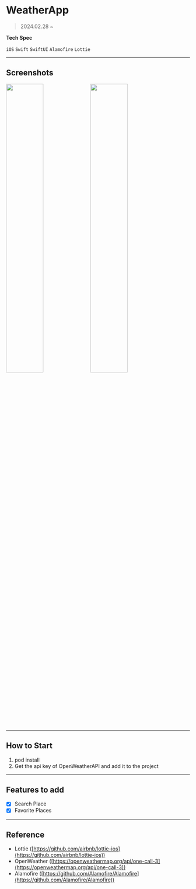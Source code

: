 # WeatherApp

> 2024.02.28 ~
> 

**Tech Spec**

`iOS` `Swift` `SwiftUI` `Alamofire` `Lottie`

---

## Screenshots

<img src="https://github.com/yh97yhyh/weather-app/assets/47898473/7f61b54e-d964-4521-aed2-8967947cfd96" width="45%" height="45%"/>
<img src="https://github.com/yh97yhyh/weather-app/assets/47898473/8cabbc84-df18-4a6d-adc9-05d6d5bc9ea3" width="45%" height="45%"/>

---

## How to Start

1. pod install
2. Get the api key of OpenWeatherAPI and add it to the project

---

## Features to add

- [x]  Search Place
- [x]  Favorite Places

---

## Reference

- Lottie ([https://github.com/airbnb/lottie-ios](https://github.com/airbnb/lottie-ios))
- OpenWeather ([https://openweathermap.org/api/one-call-3](https://openweathermap.org/api/one-call-3))
- Alamofire ([https://github.com/Alamofire/Alamofire](https://github.com/Alamofire/Alamofire))
